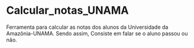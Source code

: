 # Calcular_notas_UNAMA
Ferramenta para calcular as notas dos alunos da Universidade da Amazônia-UNAMA. Sendo assim, Consiste em falar se o aluno passou ou não. 
